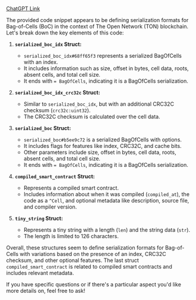 [ChatGPT Link](https://chat.openai.com/c/19e6c003-be26-4b1d-8455-9abb8ae1e283)  

The provided code snippet appears to be defining serialization formats for Bag-of-Cells (BoC) in the context of The Open Network (TON) blockchain. Let's break down the key elements of this code:

1. **`serialized_boc_idx` Struct:**
   - `serialized_boc_idx#68ff65f3` represents a serialized BagOfCells with an index.
   - It includes information such as size, offset in bytes, cell data, roots, absent cells, and total cell size.
   - It ends with `= BagOfCells`, indicating it is a BagOfCells serialization.

2. **`serialized_boc_idx_crc32c` Struct:**
   - Similar to `serialized_boc_idx`, but with an additional CRC32C checksum (`crc32c:uint32`).
   - The CRC32C checksum is calculated over the cell data.

3. **`serialized_boc` Struct:**
   - `serialized_boc#b5ee9c72` is a serialized BagOfCells with options.
   - It includes flags for features like index, CRC32C, and cache bits.
   - Other parameters include size, offset in bytes, cell data, roots, absent cells, and total cell size.
   - It ends with `= BagOfCells`, indicating it is a BagOfCells serialization.

4. **`compiled_smart_contract` Struct:**
   - Represents a compiled smart contract.
   - Includes information about when it was compiled (`compiled_at`), the code as a `^Cell`, and optional metadata like description, source file, and compiler version.

5. **`tiny_string` Struct:**
   - Represents a tiny string with a length (`len`) and the string data (`str`).
   - The length is limited to 126 characters.

Overall, these structures seem to define serialization formats for Bag-of-Cells with variations based on the presence of an index, CRC32C checksum, and other optional features. The last struct `compiled_smart_contract` is related to compiled smart contracts and includes relevant metadata.

If you have specific questions or if there's a particular aspect you'd like more details on, feel free to ask!
